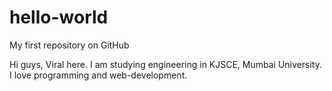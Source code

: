# hello-world
My first repository on GitHub 

Hi guys, Viral here. I am studying engineering in KJSCE, Mumbai University.
I love programming and web-development.
